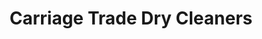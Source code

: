 ---
title: "Carriage Trade Dry Cleaners"
url: /wisconsin-rapids/carriage-trade-dry-cleaners/
shop: Wäscherei
---